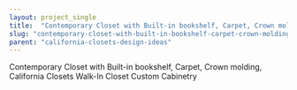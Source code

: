 ```yaml
---
layout: project_single
title:  "Contemporary Closet with Built-in bookshelf, Carpet, Crown molding, California Closets Walk-In Closet Custom Cabinetry"
slug: "contemporary-closet-with-built-in-bookshelf-carpet-crown-molding-california-closets-walk-in-closet-custom-cabinetry"
parent: "california-closets-design-ideas"
---
```

Contemporary Closet with Built-in bookshelf, Carpet, Crown molding, California Closets Walk-In Closet Custom Cabinetry